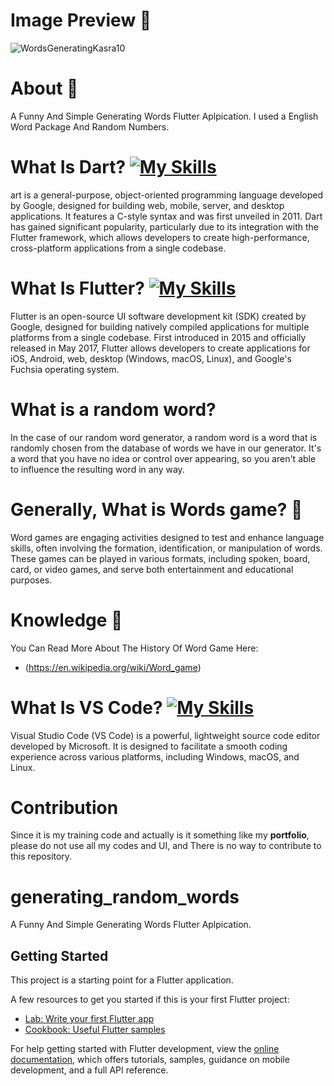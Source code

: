 # Image Preview 📸
![WordsGeneratingKasra10](https://github.com/user-attachments/assets/6e2bd884-78dd-41a9-9a3e-a0eff2d4183c)

# About 📲

A Funny And Simple Generating Words Flutter Aplpication. I used a English Word Package And Random Numbers.

# What Is Dart? [![My Skills](https://skillicons.dev/icons?i=dart)](https://skillicons.dev)

art is a general-purpose, object-oriented programming language developed by Google, designed for building web, mobile, server, and desktop applications. It features a C-style syntax and was first unveiled in 2011. Dart has gained significant popularity, particularly due to its integration with the Flutter framework, which allows developers to create high-performance, cross-platform applications from a single codebase.

# What Is Flutter? [![My Skills](https://skillicons.dev/icons?i=flutter)](https://skillicons.dev)

Flutter is an open-source UI software development kit (SDK) created by Google, designed for building natively compiled applications for multiple platforms from a single codebase. First introduced in 2015 and officially released in May 2017, Flutter allows developers to create applications for iOS, Android, web, desktop (Windows, macOS, Linux), and Google's Fuchsia operating system.

# What is a random word?
In the case of our random word generator, a random word is a word that is randomly chosen from the database of words we have in our generator. It's a word that you have no idea or control over appearing, so you aren't able to influence the resulting word in any way.

# Generally, What is Words game? 💬

Word games are engaging activities designed to test and enhance language skills, often involving the formation, identification, or manipulation of words. These games can be played in various formats, including spoken, board, card, or video games, and serve both entertainment and educational purposes.

# Knowledge 🔬

You Can Read More About The History Of Word Game Here:

- (https://en.wikipedia.org/wiki/Word_game)

# What Is VS Code? [![My Skills](https://skillicons.dev/icons?i=vscode)](https://skillicons.dev)

Visual Studio Code (VS Code) is a powerful, lightweight source code editor developed by Microsoft. It is designed to facilitate a smooth coding experience across various platforms, including Windows, macOS, and Linux.

# Contribution

Since it is my training code and actually is it something like my **portfolio**, please do not use all my codes and UI, and There is no way to contribute to this repository.

# generating_random_words

A Funny And Simple Generating Words Flutter Aplpication.

## Getting Started

This project is a starting point for a Flutter application.

A few resources to get you started if this is your first Flutter project:

- [Lab: Write your first Flutter app](https://docs.flutter.dev/get-started/codelab)
- [Cookbook: Useful Flutter samples](https://docs.flutter.dev/cookbook)

For help getting started with Flutter development, view the
[online documentation](https://docs.flutter.dev/), which offers tutorials,
samples, guidance on mobile development, and a full API reference.

